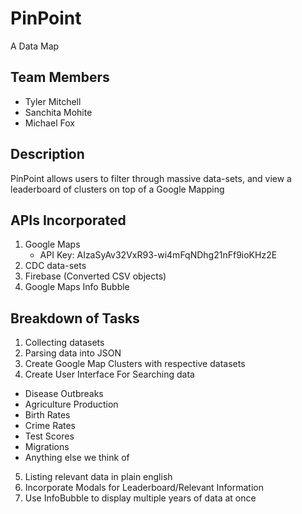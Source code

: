 # PinPoint
A Data Map

## Team Members
 - Tyler Mitchell
 - Sanchita Mohite
 - Michael Fox

## Description
PinPoint allows users to filter through massive data-sets, and view a leaderboard of clusters on top of a Google Mapping


## APIs Incorporated
1. Google Maps
	- API Key: AIzaSyAv32VxR93-wi4mFqNDhg21nFf9ioKHz2E
2. CDC data-sets
3. Firebase (Converted CSV objects)
4. Google Maps Info Bubble


## Breakdown of Tasks

1. Collecting datasets
2. Parsing data into JSON
3. Create Google Map Clusters with respective datasets
4. Create User Interface For Searching data
  - Disease Outbreaks
  - Agriculture Production
  - Birth Rates
  - Crime Rates
  - Test Scores
  - Migrations
  - Anything else we think of
5. Listing relevant data in plain english
6. Incorporate Modals for Leaderboard/Relevant Information
7. Use InfoBubble to display multiple years of data at once
